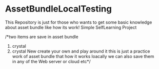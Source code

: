 # AssetBundleLocalTesting
This Repository is just for those who wants to get some basic knowledge about asset bundle like how its work!
Simple SelfLearning Project


/*two items are save in asset bundle
 1) crystal
2) crystal New
 create your own and play around it
 this is just a practice work of asset bundle
that how it works loacally we can also save them 
in any of the Web server or cloud etc*/
